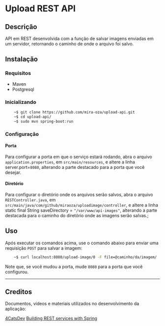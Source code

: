 # Upload REST API

## Descrição
API em REST desenvolvida com a função de salvar imagens enviadas em um servidor, retornando o caminho de onde o arquivo foi salvo.

## Instalação
### Requisitos
- Maven
- Postgresql

### Inicializando
```bash
    ~$ git clone https://github.com/mira-oza/upload-api.git
    ~$ cd upload-api/
    ~$ sudo mvn spring-boot:run
```

### Configuração
#### Porta
Para configurar a porta em que o serviço estará rodando, abra o arquivo `application.properties`, em `src/main/resources`, e altere a linha server.port=`8080`, alterando a parte destacado para a porta que você desejar.

#### Diretório
Para configurar o diretório onde os arquivos serão salvos, abra o arquivo `RESTController.java`, em `src/main/java/com/github/miraoza/uploadimage/controller`, e altere a linha static final String saveDirectory  = `"/var/www/api-images"`, alterando a parte destacada para o caminho do diretório onde as imagens serão salvas.;

## Uso
Após executar os comandos acima, use o comando abaixo para enviar uma requisição `POST` para salvar a imagem:

```bash
    ~$ curl localhost:8080/upload-image/0 -F file=@caminho/da/imagem/
```
Note que, se você mudou a porta, mude `8080` para a porta que você configurou.


---
## Creditos
Documentos, vídeos e materiais utilizados no desenvolvimento da aplicação:

[4CatsDev](https://gitlab.com/4catsdev)
[Building REST services with Spring](https://spring.io/guides/tutorials/rest/)
